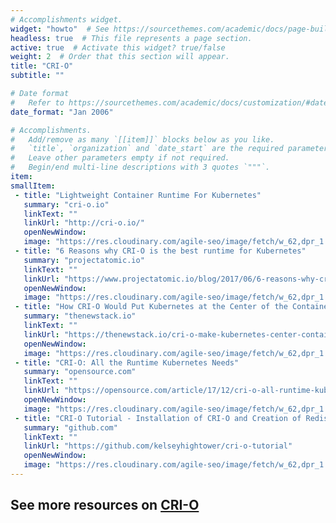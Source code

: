 ```yaml
---
# Accomplishments widget.
widget: "howto"  # See https://sourcethemes.com/academic/docs/page-builder/
headless: true  # This file represents a page section.
active: true  # Activate this widget? true/false
weight: 2  # Order that this section will appear.
title: "CRI-O"
subtitle: ""

# Date format
#   Refer to https://sourcethemes.com/academic/docs/customization/#date-format
date_format: "Jan 2006"

# Accomplishments.
#   Add/remove as many `[[item]]` blocks below as you like.
#   `title`, `organization` and `date_start` are the required parameters.
#   Leave other parameters empty if not required.
#   Begin/end multi-line descriptions with 3 quotes `"""`.
item:  
smallItem: 
 - title: "Lightweight Container Runtime For Kubernetes"
   summary: "cri-o.io"
   linkText: ""
   linkUrl: "http://cri-o.io/" 
   openNewWindow: 
   image: "https://res.cloudinary.com/agile-seo/image/fetch/w_62,dpr_1.0,d_blank_am8gzx.png/https%3A%2F%2Flogo.clearbit.com%2Fcri-o.io%3Fsize%3D250" 
 - title: "6 Reasons why CRI-O is the best runtime for Kubernetes"
   summary: "projectatomic.io"
   linkText: ""
   linkUrl: "https://www.projectatomic.io/blog/2017/06/6-reasons-why-cri-o-is-the-best-runtime-for-kubernetes/" 
   openNewWindow: 
   image: "https://res.cloudinary.com/agile-seo/image/fetch/w_62,dpr_1.0,d_blank_am8gzx.png/https%3A%2F%2Flogo.clearbit.com%2Fprojectatomic.io%3Fsize%3D250" 
 - title: "How CRI-O Would Put Kubernetes at the Center of the Container Ecosystem"
   summary: "thenewstack.io"
   linkText: ""
   linkUrl: "https://thenewstack.io/cri-o-make-kubernetes-center-container-ecosystem/" 
   openNewWindow: 
   image: "https://res.cloudinary.com/agile-seo/image/fetch/w_62,dpr_1.0,d_blank_am8gzx.png/https%3A%2F%2Flogo.clearbit.com%2Fthenewstack.io%3Fsize%3D250" 
 - title: "CRI-O: All the Runtime Kubernetes Needs"
   summary: "opensource.com"
   linkText: ""
   linkUrl: "https://opensource.com/article/17/12/cri-o-all-runtime-kubernetes-needs" 
   openNewWindow: 
   image: "https://res.cloudinary.com/agile-seo/image/fetch/w_62,dpr_1.0,d_blank_am8gzx.png/https%3A%2F%2Flogo.clearbit.com%2Fopensource.com%3Fsize%3D250" 
 - title: "CRI-O Tutorial - Installation of CRI-O and Creation of Redis Server Running in a Pod"
   summary: "github.com"
   linkText: ""
   linkUrl: "https://github.com/kelseyhightower/cri-o-tutorial" 
   openNewWindow: 
   image: "https://res.cloudinary.com/agile-seo/image/fetch/w_62,dpr_1.0,d_blank_am8gzx.png/https%3A%2F%2Flogo.clearbit.com%2Fgithub.com%3Fsize%3D250" 
---
```

## See more resources on [CRI-O](/display/containers/cri-o)